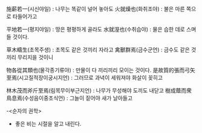 施薪若一(시신야일) : 나무는 똑같이 널어 놓아도
火就燥也(화취조야) : 불은 마른 쪽으로 타들어가고

平地若一(평지야일) : 땅은 평평하게 골라도
水就溼也(수취습야) : 물은 습한 데로 스며들 것이다.

草木疇生(초목주생) : 초목도 같은 것끼리 자라고
禽獸群焉(금수군언) : 금수도 같은 것끼리 무리지을 것이니

物各從其類也(물각종기류야) : 만물이 다 끼리끼리 모이는 것이다.
是故質的張而弓矢至焉(시고질적장이궁시지언) : 그러므로 과녁이 세워져야 화살이 꽂히고

林木茂而斧斤至焉(림목무이부근지언) : 나무가 무성해야 도끼도 내닫고
樹成蔭而衆鳥息焉(수성음이중조식언) : 그늘이 짙어야 새가 날아들고

-<순자의 권학>

- 좋은 비는 시절을 알고 내린다. 